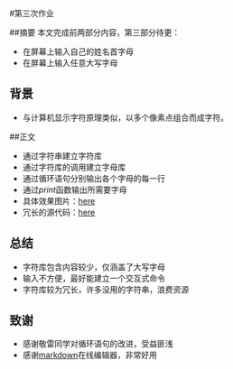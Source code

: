 #第三次作业

##摘要
本文完成前两部分内容，第三部分待更：
 
* 在屏幕上输入自己的姓名首字母
*  在屏幕上输入任意大写字母

## 背景
* 与计算机显示字符原理类似，以多个像素点组合而成字符。

##正文
* 通过字符串建立字符库
*  通过字符库的调用建立字母库
*  通过循环语句分别输出各个字母的每一行
* 通过*print*函数输出所需要字母
* 具体效果图片：[here](https://github.com/yyfwhu/computationalphysics_N2013301020096/blob/master/yyf.png)
* 冗长的源代码：[here](https://github.com/yyfwhu/computationalphysics_N2013301020096/blob/master/homework.py)

## 总结
* 字符库包含内容较少，仅涵盖了大写字母
* 输入不方便，最好能建立一个交互式命令
* 字符库较为冗长，许多没用的字符串，浪费资源

## 致谢
* 感谢敬雷同学对循环语句的改进，受益匪浅
* 感谢[markdown](https://stackedit.io/editor#)在线编辑器，非常好用
